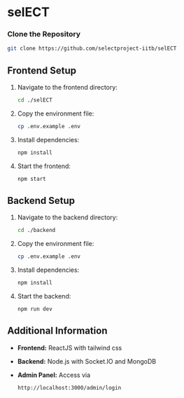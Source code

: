 # selECT

### Clone the Repository
```bash
git clone https://github.com/selectproject-iitb/selECT
````


## Frontend Setup

1. Navigate to the frontend directory:

   ```bash
   cd ./selECT
   ```

2. Copy the environment file:

   ```bash
   cp .env.example .env
   ```

3. Install dependencies:

   ```bash
   npm install
   ```

4. Start the frontend:

   ```bash
   npm start
   ```
   

## Backend Setup

1. Navigate to the backend directory:

   ```bash
   cd ./backend
   ```

2. Copy the environment file:

   ```bash
   cp .env.example .env
   ```

3. Install dependencies:

   ```bash
   npm install
   ```

4. Start the backend:

   ```bash
   npm run dev
   ```

## Additional Information

* **Frontend:** ReactJS with tailwind css
* **Backend:** Node.js with Socket.IO and MongoDB
* **Admin Panel:** Access via

  ```
  http://localhost:3000/admin/login
  ```

